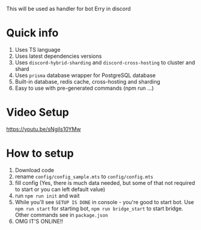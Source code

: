 This will be used as handler for bot Erry in discord

# Quick info
  1. Uses TS language
  2. Uses latest dependencies versions
  3. Uses `discord-hybrid-sharding` and `discord-cross-hosting` to cluster and shard
  4. Uses `prisma` database wrapper for PostgreSQL database
  5. Built-in database, redis cache, cross-hosting and sharding
  6. Easy to use with pre-generated commands (npm run ...)

# Video Setup
  https://youtu.be/sNgils10YMw

# How to setup
  1. Download code
  2. rename `config/config_sample.mts` to `config/config.mts`
  3. fill config (Yes, there is much data needed, but some of that not required to start or you can left default value)
  4. run `npm run init` and wait
  5. While you'll see `SETUP IS DONE` in console - you're good to start bot. Use `npm run start` for starting bot, `npm run bridge_start` to start bridge. Other commands see in `package.json`
  6. OMG IT'S ONLINE!!
